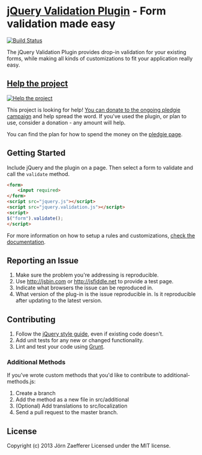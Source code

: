 [jQuery Validation Plugin](http://jqueryvalidation.org/) - Form validation made easy
================================

[![Build Status](https://secure.travis-ci.org/jzaefferer/jquery-validation.png)](http://travis-ci.org/jzaefferer/jquery-validation)

The jQuery Validation Plugin provides drop-in validation for your existing forms, while making all kinds of customizations to fit your application really easy.

## [Help the project](http://pledgie.com/campaigns/18159)

[![Help the project](http://www.pledgie.com/campaigns/18159.png?skin_name=chrome)](http://pledgie.com/campaigns/18159)

This project is looking for help! [You can donate to the ongoing pledgie campaign](http://pledgie.com/campaigns/18159)
and help spread the word. If you've used the plugin, or plan to use, consider a donation - any amount will help.

You can find the plan for how to spend the money on the [pledgie page](http://pledgie.com/campaigns/18159).

## Getting Started

Include jQuery and the plugin on a page. Then select a form to validate and call the `validate` method.

```html
<form>
	<input required>
</form>
<script src="jquery.js"></script>
<script src="jquery.validation.js"></script>
<script>
$("form").validate();
</script>
```

For more information on how to setup a rules and customizations, [check the documentation](http://jqueryvalidation.org/documentation/).

## Reporting an Issue

1. Make sure the problem you're addressing is reproducible.
2. Use http://jsbin.com or http://jsfiddle.net to provide a test page.
3. Indicate what browsers the issue can be reproduced in.
4. What version of the plug-in is the issue reproducible in. Is it reproducible after updating to the latest version.

## Contributing
1. Follow the [jQuery style guide](http://contribute.jquery.com/style-guides/js), even if existing code doesn't.
2. Add unit tests for any new or changed functionality.
3. Lint and test your code using [Grunt](http://gruntjs.com/).

### Additional Methods
If you've wrote custom methods that you'd like to contribute to additional-methods.js:

1. Create a branch
2. Add the method as a new file in src/additional
3. (Optional) Add translations to src/localization
4. Send a pull request to the master branch.

## License
Copyright (c) 2013 Jörn Zaefferer
Licensed under the MIT license.
